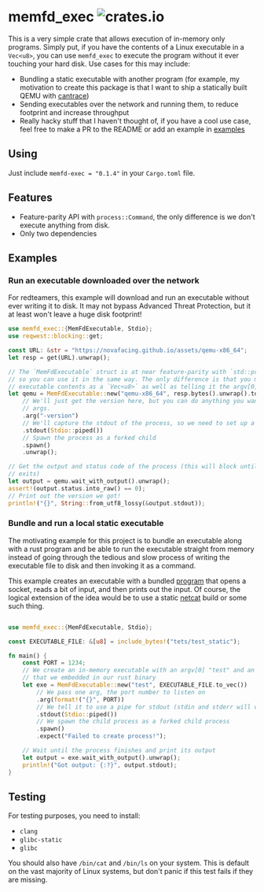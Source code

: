 # memfd_exec ![crates.io](https://img.shields.io/crates/v/memfd-exec.svg)

This is a very simple crate that allows execution of in-memory only programs. Simply
put, if you have the contents of a Linux executable in a `Vec<u8>`, you can use
`memfd_exec` to execute the program without it ever touching your hard disk. Use
cases for this may include:

* Bundling a static executable with another program (for example, my motivation to
  create this package is that I want to ship a statically built QEMU with
  [cantrace](https://github.com/novafacing/cannoli))
* Sending executables over the network and running them, to reduce footprint and increase
  throughput
* Really hacky stuff that I haven't thought of, if you have a cool use case, feel free
  to make a PR to the README or add an example in [examples](examples)

## Using

Just include `memfd-exec = "0.1.4"` in your `Cargo.toml` file.

## Features

* Feature-parity API with `process::Command`, the only difference is we don't execute
  anything from disk.
* Only two dependencies

## Examples

### Run an executable downloaded over the network

For redteamers, this example will download and run an executable without ever writing it
to disk. It may not bypass Advanced Threat Protection, but it at least won't leave
a huge disk footprint!

```rust
use memfd_exec::{MemFdExecutable, Stdio};
use reqwest::blocking::get;

const URL: &str = "https://novafacing.github.io/assets/qemu-x86_64";
let resp = get(URL).unwrap();

// The `MemFdExecutable` struct is at near feature-parity with `std::process::Command`,
// so you can use it in the same way. The only difference is that you must provide the
// executable contents as a `Vec<u8>` as well as telling it the argv[0] to use.
let qemu = MemFdExecutable::new("qemu-x86_64", resp.bytes().unwrap().to_vec())
    // We'll just get the version here, but you can do anything you want with the
    // args.
    .arg("-version")
    // We'll capture the stdout of the process, so we need to set up a pipe.
    .stdout(Stdio::piped())
    // Spawn the process as a forked child
    .spawn()
    .unwrap();

// Get the output and status code of the process (this will block until the process
// exits)
let output = qemu.wait_with_output().unwrap();
assert!(output.status.into_raw() == 0);
// Print out the version we got!
println!("{}", String::from_utf8_lossy(&output.stdout));
```

### Bundle and run a local static executable

The motivating example for this project is to bundle an executable along with a rust
program and be able to run the executable straight from memory instead of going
through the tedious and slow process of writing the executable file to disk and then
invoking it as a command.

This example creates an executable with a bundled [program](tests/test_static.c) that
opens a socket, reads a bit of input, and then prints out the input. Of course, the
logical extension of the idea would be to use a static
[netcat](https://github.com/openbsd/src/blob/master/usr.bin/nc/netcat.c) build or some
such thing.

```rust

use memfd_exec::{MemFdExecutable, Stdio};

const EXECUTABLE_FILE: &[u8] = include_bytes!("tets/test_static");

fn main() {
    const PORT = 1234;
    // We create an in-memory executable with an argv[0] "test" and an executable file
    // that we embedded in our rust binary
    let exe = MemFdExecutable::new("test", EXECUTABLE_FILE.to_vec())
        // We pass one arg, the port number to listen on
        .arg(format!("{}", PORT))
        // We tell it to use a pipe for stdout (stdin and stderr will default to Stdio::inherit())
        .stdout(Stdio::piped())
        // We spawn the child process as a forked child process
        .spawn()
        .expect("Failed to create process!");

    // Wait until the process finishes and print its output
    let output = exe.wait_with_output().unwrap();
    println!("Got output: {:?}", output.stdout);
}
```

## Testing

For testing purposes, you need to install:

- `clang`
- `glibc-static`
- `glibc`

You should also have `/bin/cat` and `/bin/ls` on your system. This is default on the
vast majority of Linux systems, but don't panic if this test fails if they are missing.
